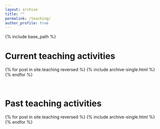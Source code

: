 ```yaml
---
layout: archive
title: ""
permalink: /teaching/
author_profile: true
---
```


{% include base_path %}

Current teaching activities
======

{% for post in site.teaching reversed %}
  {% include archive-single.html %}
{% endfor %}

<br>

Past teaching activities
======

{% for post in site.teaching reversed %}
  {% include archive-single.html %}
{% endfor %}
